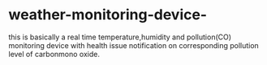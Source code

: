 # weather-monitoring-device-
this is basically a real time temperature,humidity and pollution(CO) monitoring device with health issue notification on corresponding pollution level of carbonmono oxide.
